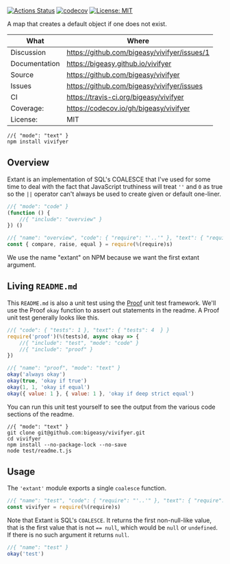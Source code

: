 [![Actions Status](https://github.com/bigeasy/vivifyer/workflows/Node%20CI/badge.svg)](https://github.com/bigeasy/vivifyer/actions)
[![codecov](https://codecov.io/gh/bigeasy/vivifyer/branch/master/graph/badge.svg)](https://codecov.io/gh/bigeasy/vivifyer)
[![License: MIT](https://img.shields.io/badge/License-MIT-yellow.svg)](https://opensource.org/licenses/MIT)

A map that creates a default object if one does not exist.

| What          | Where                                         |
| --- | --- |
| Discussion    | https://github.com/bigeasy/vivifyer/issues/1  |
| Documentation | https://bigeasy.github.io/vivifyer            |
| Source        | https://github.com/bigeasy/vivifyer           |
| Issues        | https://github.com/bigeasy/vivifyer/issues    |
| CI            | https://travis-ci.org/bigeasy/vivifyer        |
| Coverage:     | https://codecov.io/gh/bigeasy/vivifyer        |
| License:      | MIT                                           |


```
//{ "mode": "text" }
npm install vivifyer
```

## Overview

Extant is an implementation of SQL's COALESCE that I've used for some time to
deal with the fact that JavaScript truthiness will treat `''` and `0` as true so
the `||` operator can't always be used to create given or default one-liner.

```javascript
//{ "mode": "code" }
(function () {
    //{ "include": "overview" }
}) ()
```

```javascript
//{ "name": "overview", "code": { "require": "'..'" }, "text": { "require": "'vivifyer'" } }
const { compare, raise, equal } = require(%(require)s)
```

We use the name "extant" on NPM because we want the first extant argument.

## Living `README.md`

This `README.md` is also a unit test using the
[Proof](https://github.com/bigeasy/proof) unit test framework. We'll use the
Proof `okay` function to assert out statements in the readme. A Proof unit test
generally looks like this.

```javascript
//{ "code": { "tests": 1 }, "text": { "tests": 4  } }
require('proof')(%(tests)d, async okay => {
    //{ "include": "test", "mode": "code" }
    //{ "include": "proof" }
})
```

```javascript
//{ "name": "proof", "mode": "text" }
okay('always okay')
okay(true, 'okay if true')
okay(1, 1, 'okay if equal')
okay({ value: 1 }, { value: 1 }, 'okay if deep strict equal')
```

You can run this unit test yourself to see the output from the various
code sections of the readme.

```text
//{ "mode": "text" }
git clone git@github.com:bigeasy/vivifyer.git
cd vivifyer
npm install --no-package-lock --no-save
node test/readme.t.js
```

## Usage

The `'extant'` module exports a single `coalesce` function.

```javascript
//{ "name": "test", "code": { "require": "'..'" }, "text": { "require": "'vivifyer'" } }
const vivifyer = require(%(require)s)
```

Note that Extant is SQL's `COALESCE`. It returns the first non-null-like value,
that is the first value that is not `== null`, which would be `null` or
`undefined`. If there is no such argument it returns `null`.

```javascript
//{ "name": "test" }
okay('test')
```
